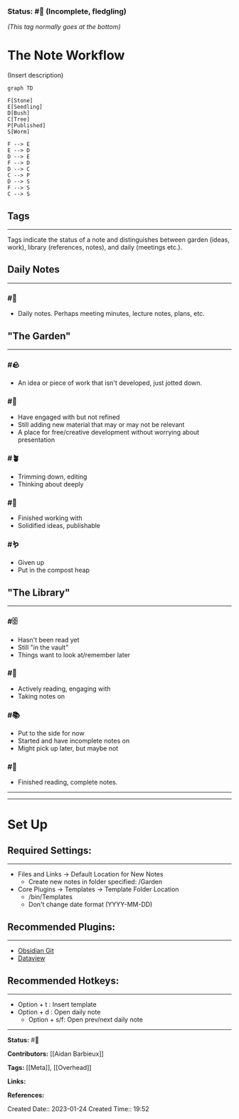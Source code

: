 ### Status: #🌱 (Incomplete, fledgling)
*(This tag normally goes at the bottom)*

# The Note Workflow

(Insert description)
```mermaid
graph TD

F[Stone]
E[Seedling]
D[Bush]
C[Tree]
P[Published]
S[Worm]

F --> E
E --> D
D --> E
F --> D
D --> C
C --> P
D --> S
F --> S
C --> S
```

## Tags
---

Tags indicate the status of a note and distinguishes between garden (ideas, work), library (references, notes), and daily (meetings etc.).

## Daily Notes
---

### #📅
- Daily notes. Perhaps meeting minutes, lecture notes, plans, etc.

## "The Garden"
--- 

### #🪨 
- An idea or piece of work that isn't developed, just jotted down.

### #🌱
- Have engaged with but not refined
- Still adding new material that may or may not be relevant
- A place for free/creative development without worrying about presentation

### #🪴 
- Trimming down, editing
- Thinking about deeply

### #🌲
- Finished working with
- Solidified ideas, publishable

### #🪱
- Given up
- Put in the compost heap

## "The Library"
---

### #🗄 
- Hasn't been read yet
- Still "in the vault" 
- Things want to look at/remember later

### #📖 
- Actively reading, engaging with
- Taking notes on

### #📚 
- Put to the side for now
- Started and have incomplete notes on
- Might pick up later, but maybe not

### #📕
- Finished reading, complete notes.

---
---

# Set Up

## Required Settings:
---

- Files and Links -> Default Location for New Notes
	- Create new notes in folder specified: /Garden
- Core Plugins -> Templates -> Template Folder Location
	- /bin/Templates
	- Don't change date format (YYYY-MM-DD)


## Recommended Plugins:
---

- [Obsidian Git](obsidian://show-plugin?id=obsidian-git)
- [Dataview](obsidian://show-plugin?id=dataview)

## Recommended Hotkeys:
---
- Option + t : Insert template
- Option + d : Open daily note
	- Option + s/f: Open prev/next daily note

 
---
**Status:**
#🌱 

**Contributors:**
[[Aidan Barbieux]]

**Tags:**
[[Meta]], [[Overhead]]

**Links:**

**References:**

Created Date:: 2023-01-24
Created Time:: 19:52
